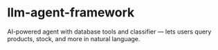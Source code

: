 # llm-agent-framework
AI-powered agent with database tools and classifier — lets users query products, stock, and more in natural language.
